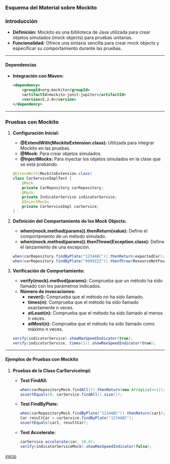 ### Esquema del Material sobre Mockito

### Introducción
- **Definición:** Mockito es una biblioteca de Java utilizada para crear objetos simulados (mock objects) para pruebas unitarias.
- **Funcionalidad:** Ofrece una sintaxis sencilla para crear mock objects y especificar su comportamiento durante las pruebas.

---

#### Dependencias
- **Integración con Maven:**
  ```xml
  <dependency>
      <groupId>org.mockito</groupId>
      <artifactId>mockito-junit-jupiter</artifactId>
      <version>5.2.0</version>
  </dependency>
  ```
---

### Pruebas con Mockito

1. **Configuración Inicial:**
   - **@ExtendWith(MockitoExtension.class):** Utilizada para integrar Mockito en las pruebas.
   - **@Mock:** Para crear objetos simulados.
   - **@InjectMocks:** Para inyectar los objetos simulados en la clase que se está probando.

   ```java
   @ExtendWith(MockitoExtension.class)
   class CarServiceImplTest {
       @Mock
       private CarRepository carRepository;
       @Mock
       private IndicatorService indicatorService;
       @InjectMocks
       private CarServiceImpl carService;
   }
   ```

2. **Definición del Comportamiento de los Mock Objects:**
   - **when(mock.method(params)).thenReturn(value):** Define el comportamiento de un método simulado.
   - **when(mock.method(params)).thenThrow(Exception.class):** Define el lanzamiento de una excepción.

   ```java
   when(carRepository.findByPlate("1234ABC")).thenReturn(expectedCar);
   when(carRepository.findByPlate("9999ZZZ")).thenThrow(ResourceNotFoundException.class);
   ```

3. **Verificación de Comportamiento:**
   - **verify(mock).method(params):** Comprueba que un método ha sido llamado con los parámetros indicados.
   - **Número de invocaciones:**
     - **never():** Comprueba que el método no ha sido llamado.
     - **times(n):** Comprueba que el método ha sido llamado exactamente n veces.
     - **atLeast(n):** Comprueba que el método ha sido llamado al menos n veces.
     - **atMost(n):** Comprueba que el método ha sido llamado como máximo n veces.

   ```java
   verify(indicatorService).showMaxSpeedIndicator(true);
   verify(indicatorService, times(1)).showMaxSpeedIndicator(true);
   ```

---

#### Ejemplos de Pruebas con Mockito

1. **Pruebas de la Clase CarServiceImpl:**
   - **Test FindAll:**
     ```java
     when(carRepositoryMock.findAll()).thenReturn(new ArrayList<>());
     assertEquals(0, carService.findAll().size());
     ```

   - **Test FindByPlate:**
     ```java
     when(carRepositoryMock.findByPlate("1234ABC")).thenReturn(car1);
     Car resultCar = carService.findByPlate("1234ABC");
     assertEquals(car1, resultCar);
     ```

   - **Test Accelerate:**
     ```java
     carService.accelerate(car, 10.0);
     verify(indicatorServiceMock).showMaxSpeedIndicator(false);
     ```

[inicio](../README.md)